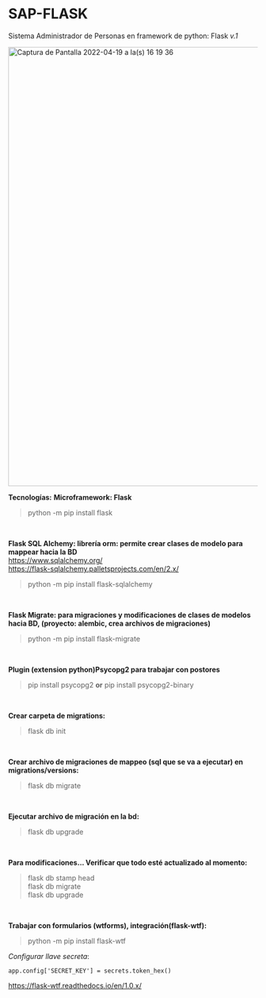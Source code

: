 # SAP-FLASK
Sistema Administrador de Personas en framework de python: Flask *v.1*


<img width="885" alt="Captura de Pantalla 2022-04-19 a la(s) 16 19 36" src="https://user-images.githubusercontent.com/39862006/164103692-b2aec98e-cdde-4c4e-b5a2-734a04d7f4ef.png">

<br>

**Tecnologías:**
**Microframework: Flask**
> python -m pip install flask

<br>

**Flask SQL Alchemy: librería orm: permite crear clases de modelo para mappear hacia la BD**
<br>
https://www.sqlalchemy.org/
<br>
https://flask-sqlalchemy.palletsprojects.com/en/2.x/
<br>
> python -m pip install flask-sqlalchemy
<br>

**Flask Migrate: para migraciones y modificaciones de clases de modelos hacia BD, (proyecto: alembic, crea archivos de migraciones)**
> python -m pip install flask-migrate

<br>

**Plugin (extension python)Psycopg2 para trabajar con postores**
> pip install psycopg2
**or**
> pip install psycopg2-binary

<br>

**Crear carpeta de migrations:**
> flask db init

<br>

**Crear archivo de migraciones de mappeo (sql que se va a ejecutar) en migrations/versions:**
> flask db migrate

<br>

**Ejecutar archivo de migración en la bd:**
> flask db upgrade

<br>

**Para modificaciones...
Verificar que todo esté actualizado al momento:**
> flask db stamp head <br>
> flask db migrate <br>
> flask db upgrade

<br>

**Trabajar con formularios (wtforms), integración(flask-wtf):**
> python -m pip install flask-wtf
 
_Configurar llave secreta_:

    app.config['SECRET_KEY'] = secrets.token_hex()

https://flask-wtf.readthedocs.io/en/1.0.x/

